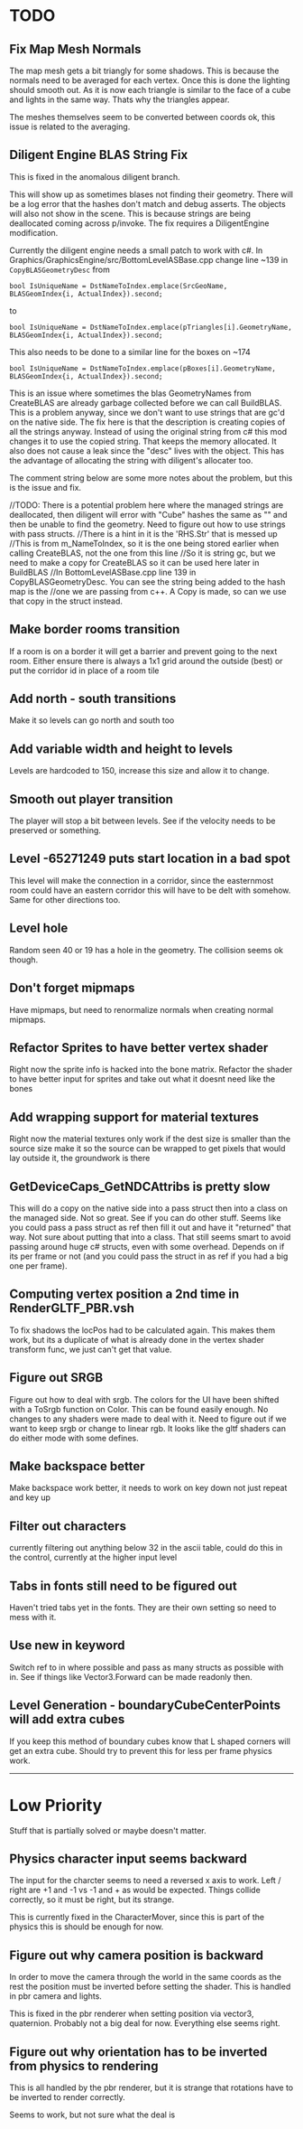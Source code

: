 # TODO

## Fix Map Mesh Normals
The map mesh gets a bit triangly for some shadows. This is because the normals need to be averaged for each vertex. Once this is done the lighting should smooth out. As it is
now each triangle is similar to the face of a cube and lights in the same way. Thats why the triangles appear.

The meshes themselves seem to be converted between coords ok, this issue is related to the averaging.

## Diligent Engine BLAS String Fix
This is fixed in the anomalous diligent branch.

This will show up as sometimes blases not finding their geometry. There will be a log error that the hashes don't match and debug asserts. The objects will also not show in the scene. This is because strings are being deallocated coming across p/invoke. The fix requires a DiligentEngine modification.

Currently the diligent engine needs a small patch to work with c#. In Graphics/GraphicsEngine/src/BottomLevelASBase.cpp change line ~139 in `CopyBLASGeometryDesc` from
```
bool IsUniqueName = DstNameToIndex.emplace(SrcGeoName, BLASGeomIndex{i, ActualIndex}).second;
```
to
```
bool IsUniqueName = DstNameToIndex.emplace(pTriangles[i].GeometryName, BLASGeomIndex{i, ActualIndex}).second;
```

This also needs to be done to a similar line for the boxes on ~174
```
bool IsUniqueName = DstNameToIndex.emplace(pBoxes[i].GeometryName, BLASGeomIndex{i, ActualIndex}).second;
```

This is an issue where sometimes the blas GeometryNames from CreateBLAS are already garbage collected before we can call BuildBLAS. This is a problem anyway, since we don't want
to use strings that are gc'd on the native side. The fix here is that the description is creating copies of all the strings anyway. Instead of using the original string from c#
this mod changes it to use the copied string. That keeps the memory allocated. It also does not cause a leak since the "desc" lives with the object. This has the advantage of allocating
the string with diligent's allocater too.

The comment string below are some more notes about the problem, but this is the issue and fix.

//TODO: There is a potential problem here where the managed strings are deallocated, then diligent will error with "Cube" hashes the same as "" and then be unable to find the geometry. Need to figure out how to use strings with pass structs.
//There is a hint in it is the 'RHS.Str' that is messed up
//This is from m_NameToIndex, so it is the one being stored earlier when calling CreateBLAS, not the one from this line
//So it is string gc, but we need to make a copy for CreateBLAS so it can be used here later in BuildBLAS
//In BottomLevelASBase.cpp line 139 in CopyBLASGeometryDesc. You can see the string being added to the hash map is the
//one we are passing from c++. A Copy is made, so can we use that copy in the struct instead.

## Make border rooms transition
If a room is on a border it will get a barrier and prevent going to the next room. Either ensure there is always a 1x1 grid around the outside (best) or put the corridor id in place of a room tile

## Add north - south transitions
Make it so levels can go north and south too

## Add variable width and height to levels
Levels are hardcoded to 150, increase this size and allow it to change.

## Smooth out player transition
The player will stop a bit between levels. See if the velocity needs to be preserved or something.

## Level -65271249 puts start location in a bad spot
This level will make the connection in a corridor, since the easternmost room could have an
eastern corridor this will have to be delt with somehow. Same for other directions too.

## Level hole
Random seen 40 or 19 has a hole in the geometry. The collision seems ok though.

## Don't forget mipmaps
Have mipmaps, but need to renormalize normals when creating normal mipmaps.

## Refactor Sprites to have better vertex shader
Right now the sprite info is hacked into the bone matrix. Refactor the shader to have better input for sprites and take out what it doesnt need like the bones

## Add wrapping support for material textures
Right now the material textures only work if the dest size is smaller than the source size
make it so the source can be wrapped to get pixels that would lay outside it, the groundwork is there

## GetDeviceCaps_GetNDCAttribs is pretty slow
This will do a copy on the native side into a pass struct then into a class on the managed side. Not so great. See if you can do other stuff.
Seems like you could pass a pass struct as ref then fill it out and have it "returned" that way. Not sure about putting that into a class. That still
seems smart to avoid passing around huge c# structs, even with some overhead. Depends on if its per frame or not (and you could pass the struct in as ref
if you had a big one per frame).

## Computing vertex position a 2nd time in RenderGLTF_PBR.vsh
To fix shadows the locPos had to be calculated again. This makes them work, but its a duplicate of what is already done in the vertex shader transform func, we just
can't get that value.

## Figure out SRGB
Figure out how to deal with srgb. The colors for the UI have been shifted with a ToSrgb function on Color. This can be found easily enough.
No changes to any shaders were made to deal with it. Need to figure out if we want to keep srgb or change to linear rgb. It looks like the gltf
shaders can do either mode with some defines.

## Make backspace better
Make backspace work better, it needs to work on key down not just repeat and key up

## Filter out characters
currently filtering out anything below 32 in the ascii table, could do this in the control, currently at the higher input level

## Tabs in fonts still need to be figured out
Haven't tried tabs yet in the fonts. They are their own setting so need to mess with it.

## Use new in keyword
Switch ref to in where possible and pass as many structs as possible with in. See if things like Vector3.Forward can be made readonly then.

## Level Generation - boundaryCubeCenterPoints will add extra cubes
If you keep this method of boundary cubes know that L shaped corners will get an extra cube. Should try to prevent this for less per frame physics work.

----------------------------------------------------------------------------------------------------------------------------------------------------------------

# Low Priority
Stuff that is partially solved or maybe doesn't matter.

## Physics character input seems backward
The input for the charcter seems to need a reversed x axis to work. Left / right are +1 and -1 vs -1 and + as would be expected.
Things collide correctly, so it must be right, but its strange.

This is currently fixed in the CharacterMover, since this is part of the physics this is should be enough for now.

## Figure out why camera position is backward
In order to move the camera through the world in the same coords as the rest the position must be inverted before setting the shader. This is
handled in pbr camera and lights.

This is fixed in the pbr renderer when setting position via vector3, quaternion. Probably not a big deal for now. Everything else seems right.

## Figure out why orientation has to be inverted from physics to rendering
This is all handled by the pbr renderer, but it is strange that rotations have to be inverted to render correctly.

Seems to work, but not sure what the deal is